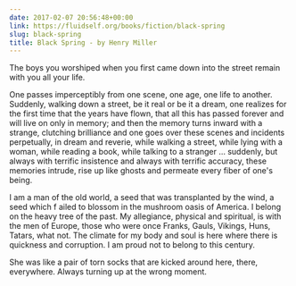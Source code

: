 ```yaml
---
date: 2017-02-07 20:56:48+00:00
link: https://fluidself.org/books/fiction/black-spring
slug: black-spring
title: Black Spring - by Henry Miller
---
```


The boys you worshiped when you first came down into the street remain with you all your life.

One passes imperceptibly from one scene, one age, one life to another. Suddenly, walking down a street, be it real or be it a dream, one realizes for the first time that the years have flown, that all this has passed forever and will live on only in memory; and then the memory turns inward with a strange, clutching brilliance and one goes over these scenes and incidents perpetually, in dream and reverie, while walking a street, while lying with a woman, while reading a book, while talking to a stranger … suddenly, but always with terrific insistence and always with terrific accuracy, these memories intrude, rise up like ghosts and permeate every fiber of one's being.

I am a man of the old world, a seed that was transplanted by the wind, a seed which f ailed to blossom in the mushroom oasis of America. I belong on the heavy tree of the past. My allegiance, physical and spiritual, is with the men of Europe, those who were once Franks, Gauls, Vikings, Huns, Tatars, what not. The climate for my body and soul is here where there is quickness and corruption. I am proud not to belong to this century.

She was like a pair of torn socks that are kicked around here, there, everywhere. Always turning up at the wrong moment.
